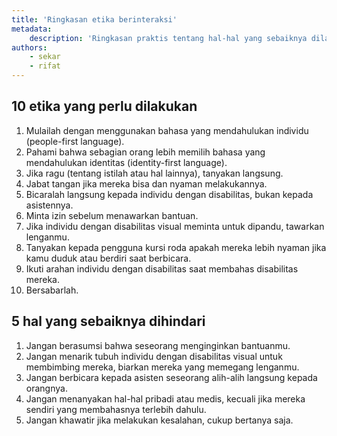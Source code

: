 ```yaml
---
title: 'Ringkasan etika berinteraksi'
metadata:
    description: 'Ringkasan praktis tentang hal-hal yang sebaiknya dilakukan dan dihindari saat berinteraksi dengan individu dengan disabilitas.'
authors:
    - sekar
    - rifat
---
```


## 10 etika yang perlu dilakukan

1. Mulailah dengan menggunakan bahasa yang mendahulukan individu (people-first language).
2. Pahami bahwa sebagian orang lebih memilih bahasa yang mendahulukan identitas (identity-first language).
3. Jika ragu (tentang istilah atau hal lainnya), tanyakan langsung.
4. Jabat tangan jika mereka bisa dan nyaman melakukannya.
5. Bicaralah langsung kepada individu dengan disabilitas, bukan kepada asistennya.
6. Minta izin sebelum menawarkan bantuan.
7. Jika individu dengan disabilitas visual meminta untuk dipandu, tawarkan lenganmu.
8. Tanyakan kepada pengguna kursi roda apakah mereka lebih nyaman jika kamu duduk atau berdiri saat berbicara.
9. Ikuti arahan individu dengan disabilitas saat membahas disabilitas mereka.
10. Bersabarlah.

## 5 hal yang sebaiknya dihindari
1. Jangan berasumsi bahwa seseorang menginginkan bantuanmu.
2. Jangan menarik tubuh individu dengan disabilitas visual untuk membimbing mereka, biarkan mereka yang memegang lenganmu.
3. Jangan berbicara kepada asisten seseorang alih-alih langsung kepada orangnya.
4. Jangan menanyakan hal-hal pribadi atau medis, kecuali jika mereka sendiri yang membahasnya terlebih dahulu.
5. Jangan khawatir jika melakukan kesalahan, cukup bertanya saja.